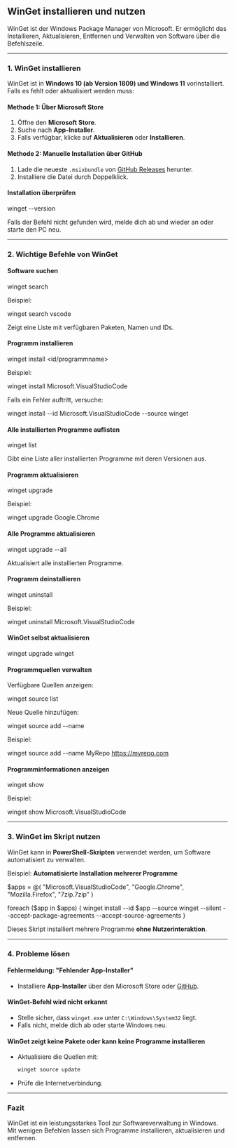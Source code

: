 ## **WinGet installieren und nutzen**

WinGet ist der Windows Package Manager von Microsoft. Er ermöglicht das Installieren, Aktualisieren, Entfernen und Verwalten von Software über die Befehlszeile.

---

### **1. WinGet installieren**

WinGet ist in **Windows 10 (ab Version 1809) und Windows 11** vorinstalliert. Falls es fehlt oder aktualisiert werden muss:

#### **Methode 1: Über Microsoft Store**

1. Öffne den **Microsoft Store**.
2. Suche nach **App-Installer**.
3. Falls verfügbar, klicke auf **Aktualisieren** oder **Installieren**.

#### **Methode 2: Manuelle Installation über GitHub**

1. Lade die neueste `.msixbundle` von [GitHub Releases](https://github.com/microsoft/winget-cli/releases) herunter.
2. Installiere die Datei durch Doppelklick.

#### **Installation überprüfen**

winget --version

Falls der Befehl nicht gefunden wird, melde dich ab und wieder an oder starte den PC neu.

---

### **2. Wichtige Befehle von WinGet**

#### **Software suchen**

winget search <programmname>

Beispiel:

winget search vscode

Zeigt eine Liste mit verfügbaren Paketen, Namen und IDs.

#### **Programm installieren**

winget install <id/programmname>

Beispiel:

winget install Microsoft.VisualStudioCode

Falls ein Fehler auftritt, versuche:

winget install --id Microsoft.VisualStudioCode --source winget

#### **Alle installierten Programme auflisten**

winget list

Gibt eine Liste aller installierten Programme mit deren Versionen aus.

#### **Programm aktualisieren**

winget upgrade <programmname>

Beispiel:

winget upgrade Google.Chrome

#### **Alle Programme aktualisieren**

winget upgrade --all

Aktualisiert alle installierten Programme.

#### **Programm deinstallieren**

winget uninstall <programmname>

Beispiel:

winget uninstall Microsoft.VisualStudioCode

#### **WinGet selbst aktualisieren**

winget upgrade winget

#### **Programmquellen verwalten**

Verfügbare Quellen anzeigen:

winget source list

Neue Quelle hinzufügen:

winget source add --name <Name> <URL>

Beispiel:

winget source add --name MyRepo https://myrepo.com

#### **Programminformationen anzeigen**

winget show <programmname>

Beispiel:

winget show Microsoft.VisualStudioCode

---

### **3. WinGet im Skript nutzen**

WinGet kann in **PowerShell-Skripten** verwendet werden, um Software automatisiert zu verwalten.

Beispiel: **Automatisierte Installation mehrerer Programme**

$apps = @(
    "Microsoft.VisualStudioCode",
    "Google.Chrome",
    "Mozilla.Firefox",
    "7zip.7zip"
)

foreach ($app in $apps) {
    winget install --id $app --source winget --silent --accept-package-agreements --accept-source-agreements
}

Dieses Skript installiert mehrere Programme **ohne Nutzerinteraktion**.

---

### **4. Probleme lösen**

#### **Fehlermeldung: "Fehlender App-Installer"**

- Installiere **App-Installer** über den Microsoft Store oder [GitHub](https://github.com/microsoft/winget-cli/releases).

#### **WinGet-Befehl wird nicht erkannt**

- Stelle sicher, dass `winget.exe` unter `C:\Windows\System32` liegt.
- Falls nicht, melde dich ab oder starte Windows neu.

#### **WinGet zeigt keine Pakete oder kann keine Programme installieren**

- Aktualisiere die Quellen mit:
    
    ```powershell
    winget source update
    ```
    
- Prüfe die Internetverbindung.

---

### **Fazit**

WinGet ist ein leistungsstarkes Tool zur Softwareverwaltung in Windows. Mit wenigen Befehlen lassen sich Programme installieren, aktualisieren und entfernen.
